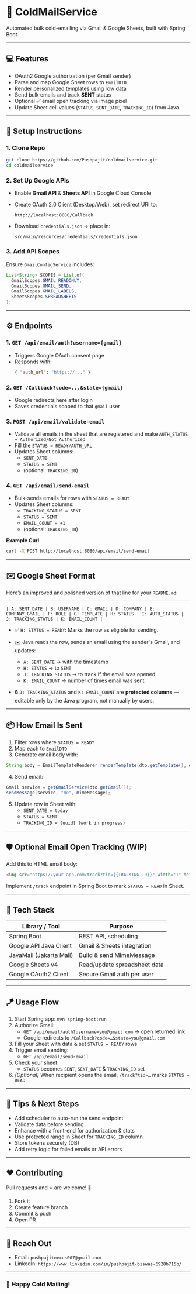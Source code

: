 # 🚀 ColdMailService

Automated bulk cold-emailing via Gmail & Google Sheets, built with Spring Boot.

---

## 💻 Features

- OAuth2 Google authorization (per Gmail sender)
- Parse and map Google Sheet rows to `EmailDTO`
- Render personalized templates using row data
- Send bulk emails and track **SENT** status
- Optional ✅ email open tracking via image pixel
- Update Sheet cell values (`STATUS`, `SENT_DATE`, `TRACKING_ID`) from Java

---

## 🔧 Setup Instructions

### 1. Clone Repo

```bash
git clone https://github.com/Pushpajit/coldmailservice.git
cd coldmailservice
```

### 2. Set Up Google APIs

- Enable **Gmail API** & **Sheets API** in Google Cloud Console
- Create OAuth 2.0 Client (Desktop/Web), set redirect URI to:

  ```
  http://localhost:8080/Callback
  ```

- Download `credentials.json` → place in:

  ```
  src/main/resources/credentials/credentials.json
  ```

### 3. Add API Scopes

Ensure `GmailConfigService` includes:
```java
List<String> SCOPES = List.of(
  GmailScopes.GMAIL_READONLY,
  GmailScopes.GMAIL_SEND,
  GmailScopes.GMAIL_LABELS,
  SheetsScopes.SPREADSHEETS
);
```

---

## ⚙️ Endpoints

### 1. `GET /api/email/auth?username={gmail}`

- Triggers Google OAuth consent page
- Responds with:
  ```json
  { "auth_url": "https://..." }
  ```

### 2. `GET /Callback?code=...&state={gmail}`

- Google redirects here after login
- Saves credentials scoped to that `gmail` user

### 3. `POST /api/email/validate-email`

- Validate all emails in the sheet that are registered and make `AUTH_STATUS = Authorized/Not Authorized`
- Fill the `STATUS = READY/AUTH_URL`
- Updates Sheet columns:
  - `SENT_DATE`
  - `STATUS = SENT`
  - (optional: `TRACKING_ID`)

### 4. `GET /api/email/send-email`

- Bulk-sends emails for rows with `STATUS = READY`
- Updates Sheet columns:
  - `TRACKING_STATUS = SENT`
  - `STATUS = SENT`
  - `EMAIL_COUNT = +1`
  - (optional: `TRACKING_ID`)

**Example Curl**
```bash
curl -X POST http://localhost:8080/api/email/send-email
```

---

## ✉️ Google Sheet Format

Here’s an improved and polished version of that line for your `README.md`:

---

```
| A: SENT_DATE | B: USERNAME | C: GMAIL | D: COMPANY | E: COMPANY_GMAIL | F: ROLE | G: TEMPLATE | H: STATUS | I: AUTH_STATUS | J: TRACKING_STATUS | K: EMAIL_COUNT |
```

* ✅ `H: STATUS = READY`: Marks the row as eligible for sending.
* ✉️ Java reads the row, sends an email using the sender's Gmail, and updates:

  * `A: SENT_DATE` → with the timestamp
  * `H: STATUS` → to `SENT`
  * `J: TRACKING_STATUS` → to track if the email was opened
  * `K: EMAIL_COUNT` → number of times email was sent
* 🔒 `J: TRACKING_STATUS` and `K: EMAIL_COUNT` are **protected columns** — editable only by the Java program, not manually by users.

---

## 📦 How Email Is Sent

1. Filter rows where `STATUS = READY`
2. Map each to `EmailDTO`
3. Generate email body with:

```java
String body = EmailTemplateRenderer.renderTemplate(dto.getTemplate(), dto);
```

4. Send email:
```java
Gmail service = getGmailService(dto.getGmail());
sendMessage(service, "me", mimeMessage);
```

5. Update row in Sheet with:
   - `SENT_DATE = today`
   - `STATUS = SENT`
   - `TRACKING_ID = {uuid} (work in progress)` 

---

## 🛡️ Optional Email Open Tracking (WIP)

Add this to HTML email body:

```html
<img src="https://your-app.com/track?tid={{TRACKING_ID}}" width="1" height="1" style="display:none">
```

Implement `/track` endpoint in Spring Boot to mark `STATUS = READ` in Sheet.

---

## 🧩 Tech Stack

| Library / Tool           | Purpose                        |
|--------------------------|---------------------------------|
| Spring Boot              | REST API, scheduling           |
| Google API Java Client   | Gmail & Sheets integration     |
| JavaMail (Jakarta Mail)  | Build & send MimeMessage       |
| Google Sheets v4         | Read/update spreadsheet data   |
| Google OAuth2 Client     | Secure Gmail auth per user     |

---

## 🪁 Usage Flow

1. Start Spring app: `mvn spring-boot:run`
2. Authorize Gmail:  
   - `GET /api/email/auth?username=you@gmail.com` → open returned link  
   - Google redirects to `/Callback?code=…&state=you@gmail.com`
3. Fill your Sheet with data & set `STATUS = READY` rows
4. Trigger email sending:  
   - `GET /api/email/send-email`
5. Check your sheet:  
   - `STATUS` becomes `SENT`, `SENT_DATE` & `TRACKING_ID` set
6. *(Optional)* When recipient opens the email, `/track?tid=…` marks `STATUS = READ`

---

## 🚀 Tips & Next Steps

- Add scheduler to auto-run the send endpoint
- Validate data before sending
- Enhance with a front-end for authorization & stats
- Use protected range in Sheet for `TRACKING_ID` column
- Store tokens securely (DB)
- Add retry logic for failed emails or API errors

---

## ❤️ Contributing

Pull requests and ⭐ are welcome! 🥳

1. Fork it  
2. Create feature branch  
3. Commit & push  
4. Open PR

---

## 🔗 Reach Out

- Email: `pushpajitnexus007@gmail.com`  
- LinkedIn: `https://www.linkedin.com/in/pushpajit-biswas-6928b715b/`

---

### 🎉 Happy Cold Mailing!
